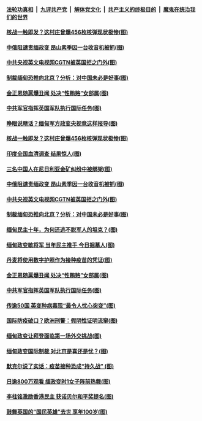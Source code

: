 

####  [法轮功真相](../../../../basic/blob/master/README.md?t=02060531) &nbsp;|&nbsp; [九评共产党](../../../../9ping.md/blob/master/README.md?t=02060531) &nbsp;|&nbsp; [解体党文化](../../../../jtdwh.md/blob/master/README.md?t=02060531)  &nbsp;|&nbsp; [共产主义的终极目的](../../../../gczydzjmd.md/blob/master/README.md?t=02060531) &nbsp;|&nbsp; [魔鬼在统治我们的世界](../../../../mgztzwmdsj.md/blob/master/README.md?t=02060531) 

#### [核战一触即发？这村庄曾爆456枚核弹现状极惨(图)](../pages/p9/961431.md?t=02060531) 

#### [中俄阻谴责缅政变 昂山素季因一台收音机被抓(图)](../pages/p9/961428.md?t=02060531) 

#### [中共央视英文电视网CGTN被英国拒之门外(图)](../pages/p9/961466.md?t=02060531) 

#### [制裁缅甸恐推向北京？分析：对中国未必是好事(图)](../pages/p9/961304.md?t=02060531) 

#### [金正恩随扈爆丑闻 处决“性贿赂”女部属(图)](../pages/p9/961307.md?t=02060531) 

#### [中共军官指挥英国军队执行国际任务(图)](../pages/p9/961336.md?t=02060531) 

#### [睁眼说瞎话？缅甸军方政变央视竟这样报导(图)](../pages/p9/961521.md?t=02060531) 

#### [核战一触即发？这村庄曾爆456枚核弹现状极惨(图)](../pages/p9/961431.md?t=02060531) 

#### [印度全国血清调查 结果惊人(图)](../pages/p9/961499.md?t=02060531) 

#### [三名中国人在尼日利亚金矿纠纷中被绑架(图)](../pages/p9/961497.md?t=02060531) 

#### [中俄阻谴责缅政变 昂山素季因一台收音机被抓(图)](../pages/p9/961428.md?t=02060531) 

#### [中共央视英文电视网CGTN被英国拒之门外(图)](../pages/p9/961466.md?t=02060531) 

#### [制裁缅甸恐推向北京？分析：对中国未必是好事(图)](../pages/p9/961304.md?t=02060531) 

#### [缅甸民主十年，为何还逃不脱军人的坦克？(图)](../pages/p9/961363.md?t=02060531) 

#### [缅甸政变敏将军 当年民主推手 今日掘墓人(图)](../pages/p9/961362.md?t=02060531) 

#### [丹麦将使用数字护照作为接种疫苗的凭证(图)](../pages/p9/961348.md?t=02060531) 

#### [金正恩随扈爆丑闻 处决“性贿赂”女部属(图)](../pages/p9/961307.md?t=02060531) 

#### [中共军官指挥英国军队执行国际任务(图)](../pages/p9/961336.md?t=02060531) 

#### [传逾50国 英变种病毒现“最令人忧心突变”(图)](../pages/p9/961288.md?t=02060531) 

#### [国际防疫破口？欧洲刑警：假阴性证明流窜(图)](../pages/p9/961181.md?t=02060531) 

#### [缅甸政变让拜登面临第一场外交挑战(图)](../pages/p9/961259.md?t=02060531) 

#### [缅甸政变国际制裁 对北京是喜还是忧？(图)](../pages/p9/961258.md?t=02060531) 

#### [默克尔说了实话：疫苗接种恐成“持久战” (图)](../pages/p9/961241.md?t=02060531) 

#### [日逾800万观看 缅政变时1女子阵前热舞(图)](../pages/p9/961165.md?t=02060531) 

#### [李柱铭激励香港民主 获诺贝尔和平奖提名(图)](../pages/p9/961237.md?t=02060531) 

#### [鼓舞英国的“国民英雄”去世 享年100岁(图)](../pages/p9/961224.md?t=02060531) 

